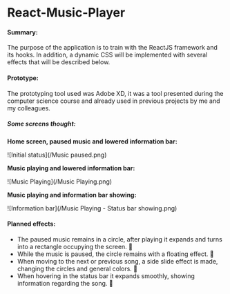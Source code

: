# React-Music-Player

#### Summary:

The purpose of the application is to train with the ReactJS framework and its hooks. In addition, a dynamic CSS will be implemented with several effects that will be described below.

#### Prototype:

The prototyping tool used was Adobe XD, it was a tool presented during the computer science course and already used in previous projects by me and my colleagues.

##### Some screens thought:

**Home screen, paused music and lowered information bar:** 

![Initial status](/Music paused.png)

**Music playing and lowered information bar:**

![Music Playing](/Music Playing.png)

**Music playing and information bar showing:**

![Information bar](/Music Playing - Status bar showing.png)

#### Planned effects:

- The paused music remains in a circle, after playing it expands and turns into a rectangle occupying the screen. :construction:
- While the music is paused, the circle remains with a floating effect. :construction:
- When moving to the next or previous song, a side slide effect is made, changing the circles and general colors. :construction:
- When hovering in the status bar it expands smoothly, showing information regarding the song. :construction:
